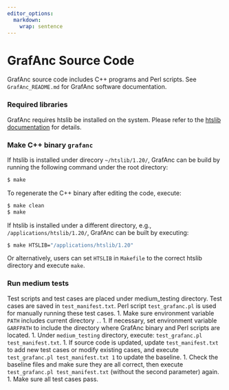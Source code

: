 ```yaml
---
editor_options: 
  markdown: 
    wrap: sentence
---
```


# GrafAnc Source Code

GrafAnc source code includes C++ programs and Perl scripts.
See `GrafAnc_README.md` for GrafAnc software documentation.

### Required libraries

GrafAnc requires htslib be installed on the system.
Please refer to the [htslib documentation](https://www.htslib.org) for details.

### Make C++ binary `grafanc`

If htslib is installed under direcory `~/htslib/1.20/`, GrafAnc can be build by running the following command under the root directory:

``` sh
$ make
```

To regenerate the C++ binary after editing the code, execute:

``` sh
$ make clean
$ make
```

If htslib is installed under a different directory, e.g., `/applications/htslib/1.20/`, GrafAnc can be built by executing:

``` sh
$ make HTSLIB="/applications/htslib/1.20"
```

Or alternatively, users can set `HTSLIB` in `Makefile` to the correct htslib directory and execute `make`.

### Run medium tests

Test scripts and test cases are placed under medium_testing directory.
Test cases are saved in `test_manifest.txt`.
Perl script `test_grafanc.pl` is used for manually running these test cases.
1.
Make sure environment variable `PATH` includes current directory `.`.
1.
If necessary, set environment variable `GARFPATH` to include the directory where GrafAnc binary and Perl scripts are located.
1.
Under `medium_testing` directory, execute: `test_grafanc.pl test_manifest.txt`.
1.
If source code is updated, update `test_manifest.txt` to add new test cases or modify existing cases, and execute `test_grafanc.pl test_manifest.txt 1` to update the baseline.
1.
Check the baseline files and make sure they are all correct, then execute `test_grafanc.pl test_manifest.txt` (without the second parameter) again.
1.
Make sure all test cases pass.
